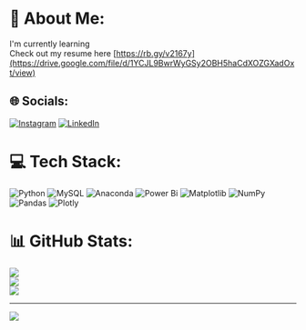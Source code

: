 # 💫 About Me:
I'm currently learning<br>Check out my resume here [https://rb.gy/v2167y](https://drive.google.com/file/d/1YCJL9BwrWyGSy2OBH5haCdXOZGXadOxt/view)


## 🌐 Socials:
[![Instagram](https://img.shields.io/badge/Instagram-%23E4405F.svg?logo=Instagram&logoColor=white)](https://instagram.com/_nikhil.gowda._) [![LinkedIn](https://img.shields.io/badge/LinkedIn-%230077B5.svg?logo=linkedin&logoColor=white)](https://linkedin.com/in/nikhil-n-2321ba286) 

# 💻 Tech Stack:
![Python](https://img.shields.io/badge/python-3670A0?style=flat&logo=python&logoColor=ffdd54) ![MySQL](https://img.shields.io/badge/mysql-4479A1.svg?style=flat&logo=mysql&logoColor=white) ![Anaconda](https://img.shields.io/badge/Anaconda-%2344A833.svg?style=flat&logo=anaconda&logoColor=white) ![Power Bi](https://img.shields.io/badge/power_bi-F2C811?style=flat&logo=powerbi&logoColor=black) ![Matplotlib](https://img.shields.io/badge/Matplotlib-%23ffffff.svg?style=flat&logo=Matplotlib&logoColor=black) ![NumPy](https://img.shields.io/badge/numpy-%23013243.svg?style=flat&logo=numpy&logoColor=white) ![Pandas](https://img.shields.io/badge/pandas-%23150458.svg?style=flat&logo=pandas&logoColor=white) ![Plotly](https://img.shields.io/badge/Plotly-%233F4F75.svg?style=flat&logo=plotly&logoColor=white)
# 📊 GitHub Stats:
![](https://github-readme-stats.vercel.app/api?username=nikkiegowda&theme=dark&hide_border=false&include_all_commits=false&count_private=false)<br/>
![](https://github-readme-streak-stats.herokuapp.com/?user=nikkiegowda&theme=dark&hide_border=false)<br/>
![](https://github-readme-stats.vercel.app/api/top-langs/?username=nikkiegowda&theme=dark&hide_border=false&include_all_commits=false&count_private=false&layout=compact)

---
[![](https://visitcount.itsvg.in/api?id=nikkiegowda&icon=0&color=0)](https://visitcount.itsvg.in)


